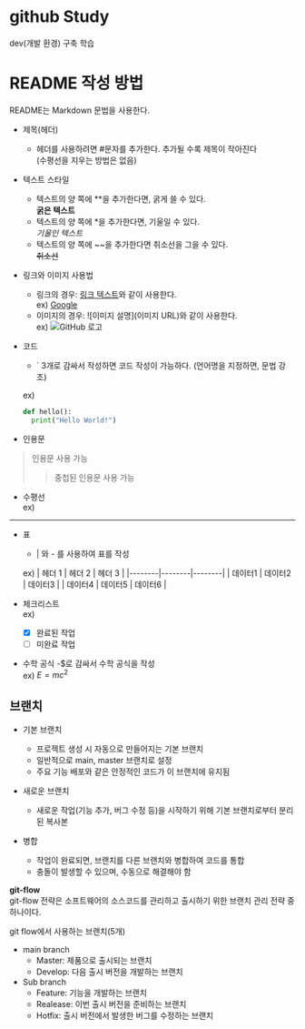 # github Study

dev(개발 환경) 구축 학습

# README 작성 방법

README는 Markdown 문법을 사용한다. 

- 제목(헤더)
  - 헤더를 사용하려면 #문자를 추가한다. 추가될 수록 제목이 작아진다  
    (수평선을 지우는 방법은 없음)
    
- 텍스트 스타일
  - 텍스트의 양 쪽에 **을 추가한다면, 굵게 쓸 수 있다.  
    **굵은 텍스트**
  - 텍스트의 양 쪽에 *을 추가한다면, 기울일 수 있다.  
    *기울인 텍스트*
  - 텍스트의 양 쪽에 ~~을 추가한다면 취소선을 그을 수 있다.  
    ~~취소선~~

- 링크와 이미지 사용법
  - 링크의 경우: [링크 텍스트](URL)와 같이 사용한다.  
    ex) [Google](https://www.google.com)  
  - 이미지의 경우: ![이미지 설명](이미지 URL)와 같이 사용한다.  
    ex) ![GitHub 로고](https://github.githubassets.com/images/modules/logos_page/GitHub-Mark.png)

- 코드
  - ` 3개로 감싸서 작성하면 코드 작성이 가능하다. (언어명을 지정하면, 문법 강조)

  ex)  
  ```python
  def hello():
    print("Hello World!")
  ```

- 인용문
> 인용문 사용 가능
>> 중첩된 인용문 사용 가능

- 수평선  
ex)
---

- 표
  - | 와 - 를 사용하여 표를 작성

  ex)
  | 헤더 1 | 헤더 2 | 헤더 3 |
  |--------|--------|--------|
  | 데이터1 | 데이터2 | 데이터3 |
  | 데이터4 | 데이터5 | 데이터6 |


- 체크리스트  
  ex)
  - [x] 완료된 작업
  - [ ] 미완료 작업

- 수학 공식
  -$로 감싸서 수학 공식을 작성  
  ex)  $E = mc^2$


## 브랜치
- 기본 브랜치
  - 프로젝트 생성 시 자동으로 만들어지는 기본 브랜치
  - 일반적으로 main, master 브랜치로 설정
  - 주요 기능 배포와 같은 안정적인 코드가 이 브랜치에 유지됨

- 새로운 브랜치
  - 새로운 작업(기능 추가, 버그 수정 등)을 시작하기 위해 기본 브랜치로부터 분리된 복사본

- 병합
  - 작업이 완료되면, 브랜치를 다른 브랜치와 병합하여 코드를 통합
  - 충돌이 발생할 수 있으며, 수동으로 해결해야 함

**git-flow**  
git-flow 전략은 소프트웨어의 소스코드를 관리하고 출시하기 위한 브랜치 관리 전략 중 하나이다.  

git flow에서 사용하는 브랜치(5개)
- main branch
  - Master: 제품으로 출시되는 브랜치
  - Develop: 다음 출시 버전을 개발하는 브랜치
- Sub branch
  - Feature: 기능을 개발하는 브랜치
  - Realease: 이번 출시 버전을 준비하는 브랜치
  - Hotfix: 출시 버전에서 발생한 버그를 수정하는 브랜치

